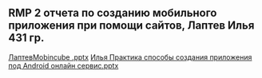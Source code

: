 ## RMP 2 отчета по созданию мобильного приложения при помощи сайтов, Лаптев Илья 431 гр.
[ЛаптевMobincube .pptx](https://github.com/user-attachments/files/22133704/Mobincube.pptx) 
[Илья Практика способы создания приложения под Android онлайн сервис.pptx](https://github.com/user-attachments/files/22133707/Android.pptx)

